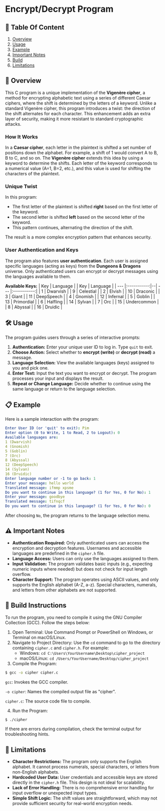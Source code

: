# Encrypt/Decrypt Program

## 📑 Table Of Content
1. [Overview](#-overview)
2. [Usage](#%EF%B8%8F-usage)
3. [Example](#-example)
4. [Important Notes](#%EF%B8%8F-important-notes)
5. [Build](#-build-instructions)
6. [Limitations](#-limitations)

## 📜 Overview
This C program is a unique implementation of the **Vigenère cipher**, a method for encrypting alphabetic text using a series of different Caesar ciphers, where the shift is determined by the letters of a keyword. Unlike a standard Vigenère cipher, this program introduces a twist: the direction of the shift alternates for each character. This enhancement adds an extra layer of security, making it more resistant to standard cryptographic attacks.

### **How It Works**
In a **Caesar cipher**, each letter in the plaintext is shifted a set number of positions down the alphabet. For example, a shift of 1 would convert A to B, B to C, and so on. The **Vigenère cipher** extends this idea by using a keyword to determine the shifts. Each letter of the keyword corresponds to a numerical value (A=1, B=2, etc.), and this value is used for shifting the characters of the plaintext.

### **Unique Twist**
In this program:

- The first letter of the plaintext is shifted **right** based on the first letter of the keyword.
- The second letter is shifted **left** based on the second letter of the keyword.
- This pattern continues, alternating the direction of the shift.
  
The result is a more complex encryption pattern that enhances security.

### **User Authentication and Keys**
The program also features **user authentication**. Each user is assigned specific languages (acting as keys) from the **Dungeons & Dragons** universe. Only authenticated users can encrypt or decrypt messages using the languages available to them.

**Available Keys:**
| Key |   Language  |  | Key |   Language  |
| --- |:-----------:|--| --- |:-----------:|
| 1   |   Dwarvish  |  | 9   |  Celestial  |
| 2   |    Elvish   |  | 10  |   Draconic  | 
| 3   |    Giant    |  | 11  |  DeepSpeech | 
| 4   |   Gnomish   |  | 12  |   Infernal  |
| 5   |    Goblin   |  | 13  |  Primordial |
| 6   |   Halfling  |  | 14  |    Sylvan   |
| 7   |     Orc     |  | 15  | Undercommon |
| 8   |   Abyssal   |  | 16  |   Druidic   |

## 🛠️ Usage
The program guides users through a series of interactive prompts:

1. **Authentication:** Enter your unique user ID to log in. Type `quit` to exit.
2. **Choose Action:** Select whether to **encrypt (write)** or **decrypt (read)** a message.
3. **Language Selection:** View the available languages (keys) assigned to you and pick one.
4. **Enter Text:** Input the text you want to encrypt or decrypt. The program processes your input and displays the result.
5. **Repeat or Change Language:** Decide whether to continue using the same language or return to the language selection.

## 📋 Example
Here is a sample interaction with the program:

```yaml
Enter User ID (or 'quit' to exit): Pim
Enter option (0 to Write, 1 to Read, 2 to Logout): 0
Available languages are:
1 (Dwarvish)
4 (Gnomish)
5 (Goblin)
7 (Orc)
8 (Abyssal)
12 (DeepSpeech)
14 (Sylvan)
16 (Druidic)
Enter language number or -1 to go back: 1
Enter your message: hello world
Translated message: ifmmp xpsme
Do you want to continue in this language? (1 for Yes, 0 for No): 1
Enter your message: goodbye
Translated message: tifnqcf
Do you want to continue in this language? (1 for Yes, 0 for No): 0
```
After choosing `No`, the program returns to the language selection menu.

## ⚠️ Important Notes
- **Authentication Required:** Only authenticated users can access the encryption and decryption features. Usernames and accessible languages are predefined in the `cipher.h` file.
- **Language Access:** Users can only use the languages assigned to them.
- **Input Validation:** The program validates basic inputs (e.g., expecting numeric inputs where needed) but does not check for input length overflow.
- **Character Support:** The program operates using ASCII values, and only supports the English alphabet (A-Z, a-z). Special characters, numerals, and letters from other alphabets are not supported.

## 🔧 Build Instructions

To run the program, you need to compile it using the GNU Compiler Collection (GCC). Follow the steps below:

1. Open Terminal: Use Command Prompt or PowerShell on Windows, or Terminal on macOS/Linux.
2. Navigate to Project Directory: Use the `cd` command to go to the directory containing `cipher.c` and `cipher.h`. For example:
   - Windows: `cd C:\Users\YourUsername\Desktop\cipher_project`
   -  macOS/Linux: `cd /Users/YourUsername/Desktop/cipher_project`
3. Compile the Program:

```bash
$ gcc -o cipher cipher.c
```
`gcc`: Invokes the GCC compiler.

`-o cipher`: Names the compiled output file as "cipher".

`cipher.c`: The source code file to compile.

4. Run the Program:

```bash
$ ./cipher
```
If there are errors during compilation, check the terminal output for troubleshooting hints.

## 🚧 Limitations

- **Character Restrictions:** The program only supports the English alphabet. It cannot process numerals, special characters, or letters from non-English alphabets.
- **Hardcoded User Data:** User credentials and accessible keys are stored directly in the `cipher.h` file. This design is not ideal for scalability.
- **Lack of Error Handling:** There is no comprehensive error handling for input overflow or unexpected input types.
- **Simple Shift Logic:** The shift values are straightforward, which may not provide sufficient security for real-world encryption needs.
